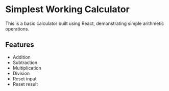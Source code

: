 # Simplest Working Calculator

This is a basic calculator built using React, demonstrating simple arithmetic operations.

## Features

- Addition
- Subtraction
- Multiplication
- Division
- Reset input
- Reset result
